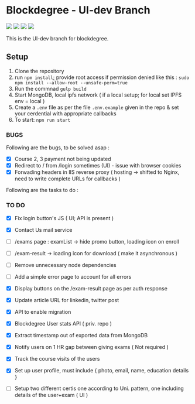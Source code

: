 # Blockdegree - UI-dev Branch

<img src="https://img.shields.io/badge/deploy--ready-no-red" />

<img src="https://img.shields.io/badge/tested-ongoing-blue" />
<img src="https://img.shields.io/badge/uat--ready-yes-green" />  
<img src="https://img.shields.io/badge/UI--ready-ongoing-blue" />  

This is the UI-dev branch for blockdegree. 

## Setup

1. Clone the repository
2. run `npm install`; provide root access if permission denied like this : `sudo npm install --allow-root --unsafe-perm=true`
3. Run the commnad `gulp build`
4. Start MongoDB, local ipfs network ( if a local setup; for local set IPFS env = local )
5. Create a `.env` file as per the file `.env.example` given in the repo & set your cerdential with appropriate callbacks
6. To start: `npm run start`  

### BUGS
Following are the bugs, to be solved asap : 
- [x] Course 2, 3 payment not being updated
- [x] Redirect to / from /login sometimes (UI) - issue with browser cookies
- [x] Forwading headers in IIS reverse proxy ( hosting -> shifted to Nginx, need to write complete URLs for callbacks )

Following are the tasks to do : 
### TO DO 
- [x] Fix login button's JS ( UI; API is present )
- [x] Contact Us mail service
- [ ] /exams page : examList -> hide promo button, loading icon on enroll
- [ ] /exam-result -> loading icon for download ( make it asynchronous )
- [ ] Remove unnecessary node dependencies
- [ ] Add a simple error page to account for all errors
- [x] Display buttons on the /exam-result page as per auth response
- [x] Update article URL for linkedin, twitter post
- [x] API to enable migration
- [x] Blockdegree User stats API ( priv. repo ) 
- [x] Extract timestamp out of exported data from MongoDB
- [x] Notify users on 1 HR gap between giving exams ( Not required )
- [x] Track the course visits of the users 
- [x] Set up user profile, must include { photo, email, name, education details }
- [ ] Setup two different certis one according to Uni. pattern, one including details of the user+exam ( UI )

